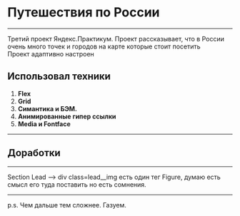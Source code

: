 # Путешествия по России
________________________________
Третий проект Яндекс.Практикум. Проект рассказывает, что в России очень много точек и городов на карте которые стоит посетить </br> Проект адаптивно настроен </br>

## Использовал техники
1. **Flex**
2. **Grid**
3. **Симантика и БЭМ.**
4. **Анимированные гипер ссылки**
5. **Media и Fontface**
_________________________________

## Доработки
_________________________________
Section Lead --> div class=lead__img есть один тег Figure, думаю есть смысл его туда поставить но есть сомнения.
________
p.s. Чем дальше тем сложнее. Газуем.

